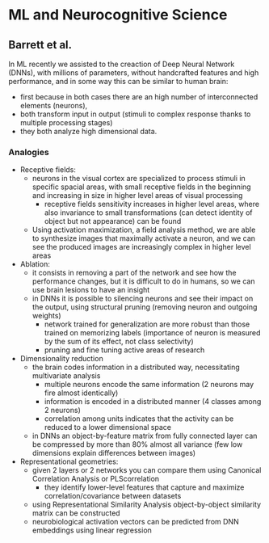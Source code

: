 # ML and Neurocognitive Science

## Barrett et al.

In ML recently we assisted to the creaction of Deep Neural Network (DNNs), with millions of parameters, without handcrafted features and high performance, and in some way this can be similar to human brain: 
- first because in both cases there are an high number of interconnected elements (neurons), 
- both transform input in output (stimuli to complex response thanks to multiple processing stages)
- they both analyze high dimensional data.

### Analogies

- Receptive fields:
    - neurons in the visual cortex are specialized to process stimuli in specific spacial areas, with small receptive fields in the beginning and increasing in size in higher level areas of visual processing
        - receptive fields sensitivity increases in higher level areas, where also invariance to small transformations (can detect identity of object but not appearance) can be found
    - Using activation maximization, a field analysis method, we are able to synthesize images that maximally activate a neuron, and we can see the produced images are increasingly complex in higher level areas
- Ablation:
    - it consists in removing a part of the network and see how the performance changes, but it is difficult to do in humans, so we can use brain lesions to have an insight
    - in DNNs it is possible to silencing neurons and see their impact on the output, using structural pruning (removing neuron and outgoing weights)
        - network trained for generalization are more robust than those trained on memorizing labels (importance of neuron is measured by the sum of its effect, not class selectivity)
        - pruning and fine tuning active areas of research
- Dimensionality reduction
    - the brain codes information in a distributed way, necessitating multivariate analysis
        - multiple neurons encode the same information (2 neurons may fire almost identically)
        - information is encoded in a distributed manner (4 classes among 2 neurons)
        - correlation among units indicates that the activity can be reduced to a lower dimensional space
    - in DNNs an object-by-feature matrix from fully connected layer can be compressed by more than 80% almost all variance (few low dimensions explain differences between images)
- Representational geometries:
    - given 2 layers or 2 networks you can compare them using Canonical Correlation Analysis or PLScorrelation
        - they identify lower-level features that capture and maximize correlation/covariance between datasets
    - using Representational Similarity Analysis object-by-object similarity matrix can be constructed
    - neurobiological activation vectors can be predicted from DNN embeddings using linear regression 

